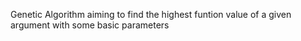 Genetic Algorithm aiming to find the highest funtion value of a given argument with some basic parameters
